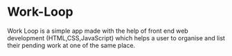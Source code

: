 # Work-Loop
Work Loop is a simple app made with the help of front end web development (HTML,CSS,JavaScript) which helps a user to organise and list their pending work at one of the same place.
